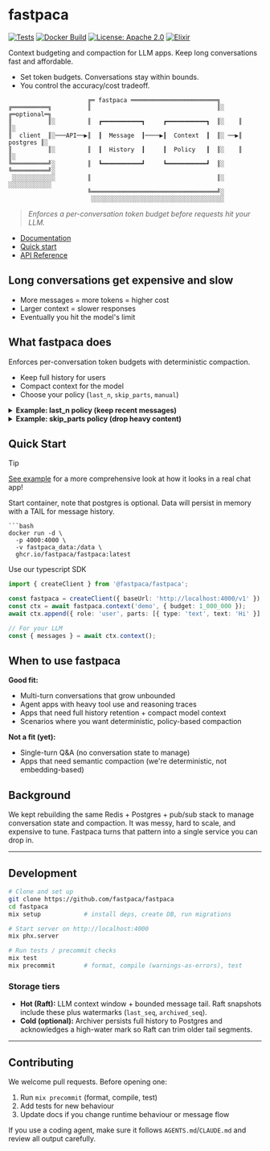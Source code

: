 # fastpaca

[![Tests](https://github.com/fastpaca/fastpaca/actions/workflows/test.yml/badge.svg)](https://github.com/fastpaca/fastpaca/actions/workflows/test.yml)
[![Docker Build](https://github.com/fastpaca/fastpaca/actions/workflows/docker-build.yml/badge.svg)](https://github.com/fastpaca/fastpaca/actions/workflows/docker-build.yml)
[![License: Apache 2.0](https://img.shields.io/badge/License-Apache%202.0-blue.svg)](LICENSE)
[![Elixir](https://img.shields.io/badge/Elixir-1.18.4-purple.svg)](https://elixir-lang.org/)

Context budgeting and compaction for LLM apps. Keep long conversations fast and affordable.

- Set token budgets. Conversations stay within bounds.
- You control the accuracy/cost tradeoff.

```
                      ╔═ fastpaca ════════════════════════╗
╔══════════╗          ║                                   ║░    ╔═optional═╗
║          ║░         ║  ┏━━━━━━━━━━━┓     ┏━━━━━━━━━━━┓  ║░    ║          ║░
║  client  ║░───API──▶║  ┃  Message  ┃────▶┃  Context  ┃  ║░ ──▶║ postgres ║░
║          ║░         ║  ┃  History  ┃     ┃  Policy   ┃  ║░    ║          ║░
╚══════════╝░         ║  ┗━━━━━━━━━━━┛     ┗━━━━━━━━━━━┛  ║░    ╚══════════╝░
 ░░░░░░░░░░░░         ║                                   ║░     ░░░░░░░░░░░░
                      ╚═══════════════════════════════════╝░
                       ░░░░░░░░░░░░░░░░░░░░░░░░░░░░░░░░░░░░░
```

> _Enforces a per-conversation token budget before requests hit your LLM._

- [Documentation](https://docs.fastpaca.com/usage/gettingstarted)
- [Quick start](https://docs.fastpaca.com/usage/quickstart)
- [API Reference](https://docs.fastpaca.com/api/rest)

## Long conversations get expensive and slow

- More messages = more tokens = higher cost
- Larger context = slower responses
- Eventually you hit the model's limit

## What fastpaca does

Enforces per-conversation token budgets with deterministic compaction.

- Keep full history for users
- Compact context for the model
- Choose your policy (`last_n`, `skip_parts`, `manual`)

<details>
<summary><b>Example: last_n policy (keep recent messages)</b></summary>

**Before** (10 messages):
```ts
[
  { role: 'user', text: 'What's the weather?' },
  { role: 'assistant', text: '...' },
  { role: 'user', text: 'Tell me about Paris' },
  { role: 'assistant', text: '...' },
  // ... 6 more exchanges
  { role: 'user', text: 'Book a flight to Paris' }
]
```

**After** `last_n` policy with limited budget (3 messages):
```ts
[
  { role: 'user', text: 'Tell me about Paris' },
  { role: 'assistant', text: '...' },
  { role: 'user', text: 'Book a flight to Paris' }
]
```

Full history stays in storage. Only compact context goes to the model.
</details>

<details>
<summary><b>Example: skip_parts policy (drop heavy content)</b></summary>

**Before** (assistant message with reasoning + tool results):
```ts
{
  role: 'assistant',
  parts: [
    { type: 'reasoning', text: '<3000 tokens of chain-of-thought>' },
    { type: 'tool_use', name: 'search', input: {...} },
    { type: 'tool_result', content: '<5000 tokens of search results>' },
    { type: 'text', text: 'Based on the search, here's the answer...' }
  ]
}
```

**After** `skip_parts` policy (keeps message structure, drops bulk):
```ts
{
  role: 'assistant',
  parts: [
    { type: 'text', text: 'Based on the search, here's the answer...' }
  ]
}
```

Drops reasoning traces, tool results, images — keeps the final response. Massive token savings while preserving conversation flow.
</details>

## Quick Start

> [!TIP]
> [See example](./examples/nextjs-chat/README.md) for a more comprehensive look at how it looks in a real chat app!

Start container, note that postgres is optional. Data will persist in memory with a TAIL for message history.

```
```bash
docker run -d \
  -p 4000:4000 \
  -v fastpaca_data:/data \
  ghcr.io/fastpaca/fastpaca:latest
```

Use our typescript SDK

```ts
import { createClient } from '@fastpaca/fastpaca';

const fastpaca = createClient({ baseUrl: 'http://localhost:4000/v1' });
const ctx = await fastpaca.context('demo', { budget: 1_000_000 });
await ctx.append({ role: 'user', parts: [{ type: 'text', text: 'Hi' }] });

// For your LLM
const { messages } = await ctx.context();
```

## When to use fastpaca

**Good fit:**
- Multi-turn conversations that grow unbounded
- Agent apps with heavy tool use and reasoning traces
- Apps that need full history retention + compact model context
- Scenarios where you want deterministic, policy-based compaction

**Not a fit (yet):**
- Single-turn Q&A (no conversation state to manage)
- Apps that need semantic compaction (we're deterministic, not embedding-based)

## Background

We kept rebuilding the same Redis + Postgres + pub/sub stack to manage conversation state and compaction. It was messy, hard to scale, and expensive to tune.
Fastpaca turns that pattern into a single service you can drop in.

---

## Development

```bash
# Clone and set up
git clone https://github.com/fastpaca/fastpaca
cd fastpaca
mix setup            # install deps, create DB, run migrations

# Start server on http://localhost:4000
mix phx.server

# Run tests / precommit checks
mix test
mix precommit        # format, compile (warnings-as-errors), test
```

### Storage tiers

- **Hot (Raft):** LLM context window + bounded message tail. Raft snapshots include these plus watermarks (`last_seq`, `archived_seq`).
- **Cold (optional):** Archiver persists full history to Postgres and acknowledges a high-water mark so Raft can trim older tail segments.

---

## Contributing

We welcome pull requests. Before opening one:

1. Run `mix precommit` (format, compile, test)
2. Add tests for new behaviour
3. Update docs if you change runtime behaviour or message flow

If you use a coding agent, make sure it follows `AGENTS.md`/`CLAUDE.md` and review all output carefully.
